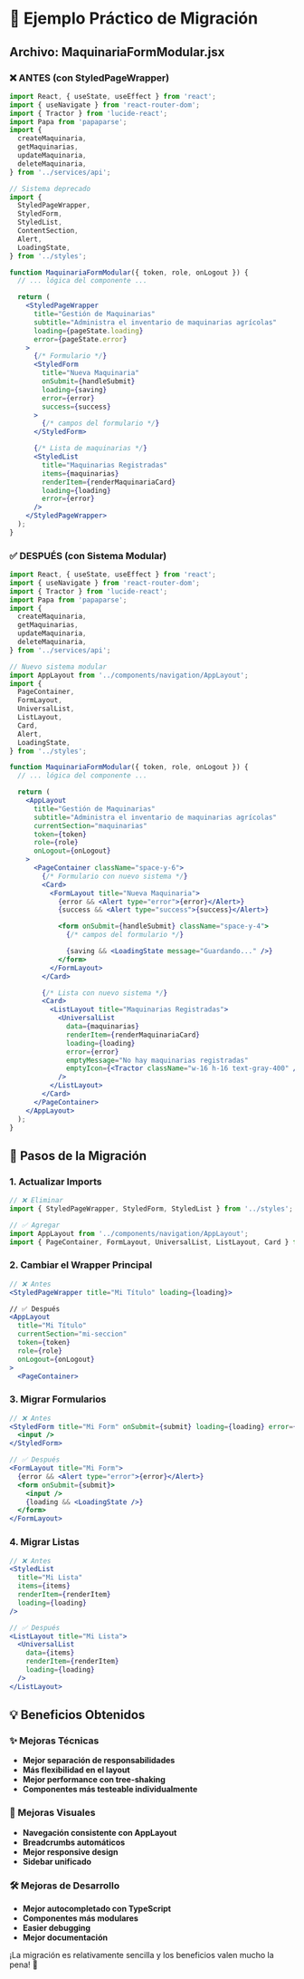 # 🎯 Ejemplo Práctico de Migración

## Archivo: MaquinariaFormModular.jsx

### ❌ ANTES (con StyledPageWrapper)

```jsx
import React, { useState, useEffect } from 'react';
import { useNavigate } from 'react-router-dom';
import { Tractor } from 'lucide-react';
import Papa from 'papaparse';
import {
  createMaquinaria,
  getMaquinarias,
  updateMaquinaria,
  deleteMaquinaria,
} from '../services/api';

// Sistema deprecado
import {
  StyledPageWrapper,
  StyledForm,
  StyledList,
  ContentSection,
  Alert,
  LoadingState,
} from '../styles';

function MaquinariaFormModular({ token, role, onLogout }) {
  // ... lógica del componente ...

  return (
    <StyledPageWrapper
      title="Gestión de Maquinarias"
      subtitle="Administra el inventario de maquinarias agrícolas"
      loading={pageState.loading}
      error={pageState.error}
    >
      {/* Formulario */}
      <StyledForm
        title="Nueva Maquinaria"
        onSubmit={handleSubmit}
        loading={saving}
        error={error}
        success={success}
      >
        {/* campos del formulario */}
      </StyledForm>

      {/* Lista de maquinarias */}
      <StyledList
        title="Maquinarias Registradas"
        items={maquinarias}
        renderItem={renderMaquinariaCard}
        loading={loading}
        error={error}
      />
    </StyledPageWrapper>
  );
}
```

### ✅ DESPUÉS (con Sistema Modular)

```jsx
import React, { useState, useEffect } from 'react';
import { useNavigate } from 'react-router-dom';
import { Tractor } from 'lucide-react';
import Papa from 'papaparse';
import {
  createMaquinaria,
  getMaquinarias,
  updateMaquinaria,
  deleteMaquinaria,
} from '../services/api';

// Nuevo sistema modular
import AppLayout from '../components/navigation/AppLayout';
import {
  PageContainer,
  FormLayout,
  UniversalList,
  ListLayout,
  Card,
  Alert,
  LoadingState,
} from '../styles';

function MaquinariaFormModular({ token, role, onLogout }) {
  // ... lógica del componente ...

  return (
    <AppLayout
      title="Gestión de Maquinarias"
      subtitle="Administra el inventario de maquinarias agrícolas"
      currentSection="maquinarias"
      token={token}
      role={role}
      onLogout={onLogout}
    >
      <PageContainer className="space-y-6">
        {/* Formulario con nuevo sistema */}
        <Card>
          <FormLayout title="Nueva Maquinaria">
            {error && <Alert type="error">{error}</Alert>}
            {success && <Alert type="success">{success}</Alert>}

            <form onSubmit={handleSubmit} className="space-y-4">
              {/* campos del formulario */}

              {saving && <LoadingState message="Guardando..." />}
            </form>
          </FormLayout>
        </Card>

        {/* Lista con nuevo sistema */}
        <Card>
          <ListLayout title="Maquinarias Registradas">
            <UniversalList
              data={maquinarias}
              renderItem={renderMaquinariaCard}
              loading={loading}
              error={error}
              emptyMessage="No hay maquinarias registradas"
              emptyIcon={<Tractor className="w-16 h-16 text-gray-400" />}
            />
          </ListLayout>
        </Card>
      </PageContainer>
    </AppLayout>
  );
}
```

## 🔄 Pasos de la Migración

### 1. Actualizar Imports

```jsx
// ❌ Eliminar
import { StyledPageWrapper, StyledForm, StyledList } from '../styles';

// ✅ Agregar
import AppLayout from '../components/navigation/AppLayout';
import { PageContainer, FormLayout, UniversalList, ListLayout, Card } from '../styles';
```

### 2. Cambiar el Wrapper Principal

```jsx
// ❌ Antes
<StyledPageWrapper title="Mi Título" loading={loading}>

// ✅ Después
<AppLayout
  title="Mi Título"
  currentSection="mi-seccion"
  token={token}
  role={role}
  onLogout={onLogout}
>
  <PageContainer>
```

### 3. Migrar Formularios

```jsx
// ❌ Antes
<StyledForm title="Mi Form" onSubmit={submit} loading={loading} error={error}>
  <input />
</StyledForm>

// ✅ Después
<FormLayout title="Mi Form">
  {error && <Alert type="error">{error}</Alert>}
  <form onSubmit={submit}>
    <input />
    {loading && <LoadingState />}
  </form>
</FormLayout>
```

### 4. Migrar Listas

```jsx
// ❌ Antes
<StyledList
  title="Mi Lista"
  items={items}
  renderItem={renderItem}
  loading={loading}
/>

// ✅ Después
<ListLayout title="Mi Lista">
  <UniversalList
    data={items}
    renderItem={renderItem}
    loading={loading}
  />
</ListLayout>
```

## 💡 Beneficios Obtenidos

### ✨ Mejoras Técnicas

- **Mejor separación de responsabilidades**
- **Más flexibilidad en el layout**
- **Mejor performance con tree-shaking**
- **Componentes más testeable individualmente**

### 🎨 Mejoras Visuales

- **Navegación consistente con AppLayout**
- **Breadcrumbs automáticos**
- **Mejor responsive design**
- **Sidebar unificado**

### 🛠️ Mejoras de Desarrollo

- **Mejor autocompletado con TypeScript**
- **Componentes más modulares**
- **Easier debugging**
- **Mejor documentación**

¡La migración es relativamente sencilla y los beneficios valen mucho la pena! 🚀
